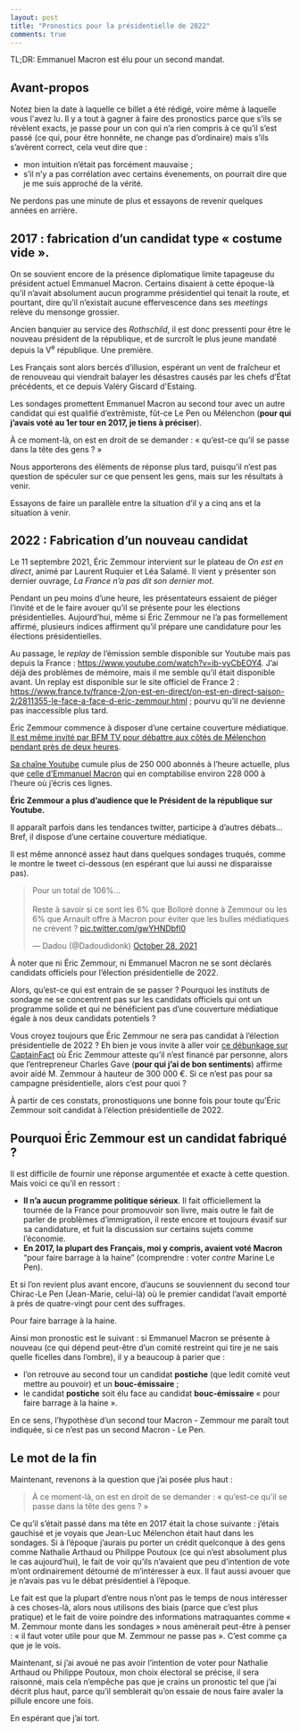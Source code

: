 ```yaml
---
layout: post
title: "Pronostics pour la présidentielle de 2022"
comments: true
---
```


TL;DR: Emmanuel Macron est élu pour un second mandat.

## Avant-propos

Notez bien la date à laquelle ce billet a été rédigé, voire même à laquelle vous l'avez lu.
Il y a tout à gagner à faire des pronostics parce que s’ils se révèlent exacts, je passe pour
un con qui n’a rien compris à ce qu’il s’est passé (ce qui, pour être honnête, ne change pas
d’ordinaire) mais s’ils s’avèrent correct, cela veut dire que :

- mon intuition n’était pas forcément mauvaise ;
- s’il n’y a pas corrélation avec certains évenements, on pourrait dire que je me suis approché de
la vérité.

Ne perdons pas une minute de plus et essayons de revenir quelques années en arrière.

## 2017 : fabrication d’un candidat type « costume vide ».

On se souvient encore de la présence diplomatique limite tapageuse du président
actuel Emmanuel Macron. Certains disaient à cette époque-là qu’il n’avait absolument
aucun programme présidentiel qui tenait la route, et pourtant, dire qu’il n’existait
aucune effervescence dans ses *meetings* relève du mensonge grossier.

Ancien banquier au service des *Rothschild*, il est donc pressenti pour être
le nouveau président de la république, et de surcroît le plus jeune mandaté
depuis la V<sup>e</sup> république. Une première.

Les Français sont alors bercés d’illusion, espérant un vent de fraîcheur et
de renouveau qui viendrait balayer les désastres causés par les chefs d’État
précédents, et ce depuis Valéry Giscard d'Estaing.

Les sondages promettent Emmanuel Macron au second tour avec un autre candidat
qui est qualifié d’extrêmiste, fût-ce Le Pen ou Mélenchon (**pour qui j’avais voté au 1er tour en 2017, je tiens à préciser**).

À ce moment-là, on est en droit de se demander : « qu’est-ce qu’il se passe dans la tête des gens ? »

Nous apporterons des éléments de réponse plus tard, puisqu’il n’est pas question de spéculer sur ce que pensent les gens,
mais sur les résultats à venir.

Essayons de faire un parallèle entre la situation d’il y a cinq ans et la situation à venir.

## 2022 : Fabrication d’un nouveau candidat

Le 11 septembre 2021, Éric Zemmour intervient sur le plateau de _On est en direct_, animé
par Laurent Ruquier et Léa Salamé. Il vient y présenter son dernier ouvrage, _La France n’a pas dit son dernier mot_.

Pendant un peu moins d’une heure, les présentateurs essaient de piéger l’invité et de le faire avouer qu’il se présente pour
les élections présidentielles. Aujourd’hui, même si Éric Zemmour ne l’a pas formellement affirmé, plusieurs indices
affirment qu’il prépare une candidature pour les élections présidentielles.

Au passage, le *replay* de l’émission semble disponible sur Youtube mais pas depuis la France : 
https://www.youtube.com/watch?v=ib-vyCbEOY4. J’ai déjà des problèmes de mémoire, mais il me semble qu’il était disponible
avant. Un replay est disponible sur le site officiel de France 2 : https://www.france.tv/france-2/on-est-en-direct/on-est-en-direct-saison-2/2811355-le-face-a-face-d-eric-zemmour.html ; pourvu qu’il ne devienne pas inaccessible plus tard.

Éric Zemmour commence à disposer d’une certaine couverture médiatique. [Il est même invité par BFM TV pour débattre aux côtés de Mélenchon pendant près de deux heures](https://www.youtube.com/watch?v=131CcyG4b5U).

[Sa chaîne Youtube](https://www.youtube.com/c/%C3%89ricZemmourOfficiel) cumule plus de 250 000 abonnés à l’heure actuelle, plus que [celle d’Emmanuel Macron](https://www.youtube.com/c/EmmanuelMacron) qui en comptabilise environ 228 000 à l’heure où j’écris ces lignes.

**Éric Zemmour a plus d’audience que le Président de la république sur Youtube.**

Il apparaît parfois dans les tendances twitter, participe à d’autres débats… Bref, il dispose d’une certaine couverture médiatique.

Il est même annoncé assez haut dans quelques sondages truqués, comme le montre le tweet ci-dessous (en espérant que lui aussi ne disparaisse pas).

<blockquote class="twitter-tweet"><p lang="fr" dir="ltr">Pour un total de 106%... <br><br>Reste à savoir si ce sont les 6% que Bolloré donne à Zemmour ou les 6% que Arnault offre à Macron pour éviter que les bulles médiatiques ne crèvent ? <a href="https://t.co/gwYHNDbfl0">pic.twitter.com/gwYHNDbfl0</a></p>&mdash; Dadou (@Dadoudidonk) <a href="https://twitter.com/Dadoudidonk/status/1453747386975727627?ref_src=twsrc%5Etfw">October 28, 2021</a></blockquote> <script async src="https://platform.twitter.com/widgets.js" charset="utf-8"></script>

À noter que ni Éric Zemmour, ni Emmanuel Macron ne se sont déclarés candidats officiels pour l’élection présidentielle de 2022.

Alors, qu’est-ce qui est entrain de se passer ? Pourquoi les instituts de sondage ne se concentrent pas sur les candidats officiels qui ont un programme solide et qui ne bénéficient pas d’une couverture médiatique égale à nos deux candidats potentiels ?

Vous croyez toujours que Éric Zemmour ne sera pas candidat à l’élection présidentielle de 2022 ? Eh bien je vous invite à aller voir [ce débunkage sur CaptainFact](https://captainfact.io/videos/gjYV?statement=10818) où Éric Zemmour atteste qu’il n’est financé par personne, alors que l’entrepreneur Charles Gave (**pour qui j’ai de bon sentiments**) affirme avoir aidé M. Zemmour à hauteur de 300 000 €. Si ce n’est pas pour sa campagne présidentielle, alors c’est pour quoi ?

À partir de ces constats, pronostiquons une bonne fois pour toute qu’Éric Zemmour soit candidat à l’élection présidentielle de 2022.

## Pourquoi Éric Zemmour est un candidat fabriqué ?

Il est difficile de fournir une réponse argumentée et exacte à cette question. Mais voici ce qu’il en ressort :

- **Il n’a aucun programme politique sérieux**. Il fait officiellement la tournée de la France pour promouvoir son livre, mais outre le fait de parler de problèmes d’immigration, il reste encore et toujours évasif sur sa candidature, et fuit la discussion sur certains sujets comme l’économie.
- **En 2017, la plupart des Français, moi y compris, avaient voté Macron** “pour faire barrage à la haine” (comprendre : voter *contre* Marine Le Pen).

Et si l’on revient plus avant encore, d’aucuns se souviennent du second tour Chirac-Le Pen (Jean-Marie, celui-là) où le premier candidat l’avait emporté à près de quatre-vingt pour cent des suffrages.

Pour faire barrage à la haine.

Ainsi mon pronostic est le suivant : si Emmanuel Macron se présente à nouveau (ce qui dépend peut-être d’un comité restreint qui tire je ne sais quelle ficelles dans l’ombre), il y a beaucoup à parier que :

- l’on retrouve au second tour un candidat **postiche** (que ledit comité veut mettre au pouvoir) et un **bouc-émissaire** ;
- le candidat **postiche** soit élu face au candidat **bouc-émissaire** « pour faire barrage à la haine ».

En ce sens, l’hypothèse d’un second tour Macron - Zemmour me paraît tout indiquée, si ce n’est pas un second Macron - Le Pen.

## Le mot de la fin

Maintenant, revenons à la question que j’ai posée plus haut : 

> À ce moment-là, on est en droit de se demander : « qu’est-ce qu’il se passe dans la tête des gens ? »

Ce qu’il s’était passé dans ma tête en 2017 était la chose suivante : j’étais gauchisé et je voyais que Jean-Luc Mélenchon
était haut dans les sondages. Si à l’époque j’aurais pu porter un crédit quelconque à des gens comme Nathalie Arthaud ou
Philippe Poutoux (ce qui n’est absolument plus le cas aujourd’hui), le fait de voir qu’ils n’avaient que peu d’intention de vote
m’ont ordinairement détourné de m’intéresser à eux. Il faut aussi avouer que je n’avais pas vu le débat présidentiel à l’époque.

Le fait est que la plupart d’entre nous n’ont pas le temps de nous intéresser à ces choses-là, alors nous utilisons des biais (parce que c’est plus pratique) et le fait de
voire poindre des informations matraquantes comme « M. Zemmour monte dans les sondages » nous amènerait peut-être à penser : « il faut voter utile pour que M. Zemmour ne passe pas ». C’est comme ça que je le vois.

Maintenant, si j’ai avoué ne pas avoir l’intention de voter pour Nathalie Arthaud ou Philippe Poutoux, mon choix électoral se précise, il sera raisonné, mais cela n’empêche pas que je crains un pronostic tel que j’ai décrit plus haut, parce qu’il semblerait qu’on essaie de nous faire avaler la pillule encore une fois.

En espérant que j’ai tort.